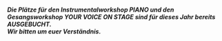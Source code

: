 ##### Die Plätze für den Instrumentalworkshop PIANO und den Gesangsworkshop YOUR VOICE ON STAGE sind für dieses Jahr bereits AUSGEBUCHT.<br>Wir bitten um euer Verständnis.
<br>
